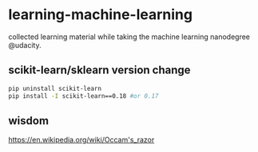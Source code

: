 # learning-machine-learning

collected learning material while taking the machine learning nanodegree @udacity.

## scikit-learn/sklearn version change
```bash
pip uninstall scikit-learn
pip install -I scikit-learn==0.18 #or 0.17
```

## wisdom
https://en.wikipedia.org/wiki/Occam's_razor
